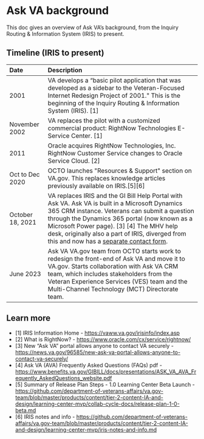 # Ask VA background
This doc gives an overview of Ask VA’s background, from the Inquiry Routing & Information System (IRIS) to present.

## Timeline (IRIS to present)
|Date|Description|
|:---|:---|
|2001|VA develops a “basic pilot application that was developed as a sidebar to the Veteran-Focused Internet Redesign Project of 2001." This is the beginning of the Inquiry Routing & Information System (IRIS). [1]|
|November 2002|VA replaces the pilot with a customized commercial product: RightNow Technologies E-Service Center. [1]|
|2011|Oracle acquires RightNow Technologies, Inc. RightNow Customer Service changes to Oracle Service Cloud. [2]|
|Oct to Dec 2020|OCTO launches "Resources & Support" section on VA.gov. This replaces knowledge articles previously available on IRIS.[5][6]|
|October 18, 2021|VA replaces IRIS and the GI Bill Help Portal with Ask VA. Ask VA is built in a Microsoft Dynamics 365 CRM instance. Veterans can submit a question through the Dynamics 365 portal (now known as a Microsoft Power page). [3] [4] The MHV help desk, originally also a part of IRIS, diverged from this and now has a [separate contact form](https://www.myhealth.va.gov/contact-us).|
|June 2023|Ask VA VA.gov team from OCTO starts work to redesign the front-end of Ask VA and move it to VA.gov. Starts collaboration with Ask VA CRM team, which includes stakeholders from the Veteran Experience Services (VES) team and the Multi-Channel Technology (MCT) Directorate team.|

## Learn more
- [1] IRIS Information Home - https://vaww.va.gov/irisinfo/index.asp
- [2] What is RightNow? - https://www.oracle.com/cx/service/rightnow/
- [3] New “Ask VA” portal allows anyone to contact VA securely - https://news.va.gov/96585/new-ask-va-portal-allows-anyone-to-contact-va-securely/
- [4] Ask VA (AVA) Frequently Asked Questions (FAQs) pdf - https://www.benefits.va.gov/GIBILL/docs/presentations/ASK_VA_AVA_Frequently_AskedQuestions_website.pdf
- [5] Summary of Release Plan Steps - 1.0 Learning Center Beta Launch - https://github.com/department-of-veterans-affairs/va.gov-team/blob/master/products/content/tier-2-content-IA-and-design/learning-center-mvp/collab-cycle-docs/release-plan-1-0-beta.md
- [6] IRIS notes and info - https://github.com/department-of-veterans-affairs/va.gov-team/blob/master/products/content/tier-2-content-IA-and-design/learning-center-mvp/iris-notes-and-info.md
